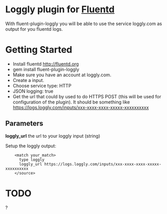Loggly plugin for [Fluentd](http://fluentd.org)
=============
With fluent-plugin-loggly you will be able to use the service loggly.com as output for you fluentd logs.

# Getting Started
* Install fluentd http://fluentd.org
* gem install fluent-plugin-loggly
* Make sure you have an account at loggly.com.
* Create a input.
* Choose service type: HTTP
* JSON logging: true
* Get the url that could by used to do HTTPS POST (this will be used for configuration of the plugin).
  It should be something like https://logs.loggly.com/inputs/xxx-xxxx-xxxx-xxxxx-xxxxxxxxxx

## Parameters
**loggly_url** the url to your loggly input (string)  

Setup the loggly output:

~~~~~
    <match your_match>
      type loggly
      loggly_url https://logs.loggly.com/inputs/xxx-xxxx-xxxx-xxxxx-xxxxxxxxxx
    </source>
~~~~~

# TODO
?
